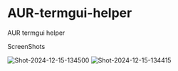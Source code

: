 # AUR-termgui-helper
AUR termgui helper


ScreenShots

![Shot-2024-12-15-134500](https://github.com/user-attachments/assets/a4eef8c3-a1ff-4438-9aa8-e679cd03a6b4)
![Shot-2024-12-15-134415](https://github.com/user-attachments/assets/23c32d05-f7b7-4e71-b748-f2c679d2096a)
